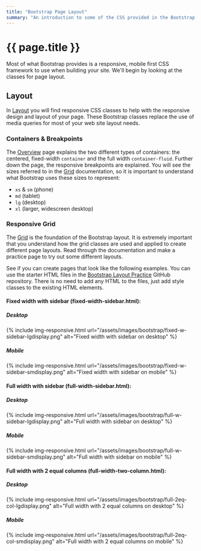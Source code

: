 ```yaml
---
title: "Bootstrap Page Layout"
summary: "An introduction to some of the CSS provided in the Bootstrap framework."
---
```


# {{ page.title }}
Most of what Bootstrap provides is a responsive, mobile first CSS framework to use when building your site.  We'll begin by looking at the classes for page layout.

## Layout
In [Layout](http://getbootstrap.com/docs/4.0/layout/) you will find responsive CSS classes to help with the responsive design and layout of your page. These Bootstrap classes replace the use of media queries for most of your web site layout needs.  

### Containers & Breakpoints
The [Overview](https://getbootstrap.com/docs/4.0/layout/overview/) page explains the two different types of containers: the centered, fixed-width `container` and the full width `container-fluid`. Further down the page, the responsive breakpoints are explained.  You will see the sizes referred to in the [Grid](https://getbootstrap.com/docs/4.0/layout/grid/) documentation, so it is important to understand what Bootstrap uses these sizes to represent:

- `xs` & `sm` (phone)
- `md` (tablet)
- `lg` (desktop)
- `xl` (larger, widescreen desktop)

### Responsive Grid
The [Grid](https://getbootstrap.com/docs/4.0/layout/grid/) is the foundation of the Bootstrap layout.  It is extremely important that you understand how the grid classes are used and applied to create different page layouts. Read through the documentation and make a practice page to try out some different layouts.

See if you can create pages that look like the following examples.  You can use the starter HTML files in the [Bootstrap Layout Practice](https://classroom.github.com/a/kMnI2bBa) GitHub repository. There is no need to add any HTML to the files, just add style classes to the existing HTML elements.

#### Fixed width with sidebar (fixed-width-sidebar.html):
<div class="row">
<div class="col-md-8">
<h5>Desktop</h5>
{% include img-responsive.html
    url="/assets/images/bootstrap/fixed-w-sidebar-lgdisplay.png"
    alt="Fixed width with sidebar on desktop"
%}
</div><div class="col-md-4">
<h5>Mobile</h5>
{% include img-responsive.html
    url="/assets/images/bootstrap/fixed-w-sidebar-smdisplay.png"
    alt="Fixed width with sidebar on mobile"
%}
</div></div>

#### Full width with sidebar (full-width-sidebar.html):
<div class="row">
<div class="col-md-8">
<h5>Desktop</h5>
{% include img-responsive.html
    url="/assets/images/bootstrap/full-w-sidebar-lgdisplay.png"
    alt="Full width with sidebar on desktop"
%}
</div><div class="col-md-4">
<h5>Mobile</h5>
{% include img-responsive.html
    url="/assets/images/bootstrap/full-w-sidebar-smdisplay.png"
    alt="Full width with sidebar on mobile"
%}
</div></div>

#### Full width with 2 equal columns (full-width-two-column.html):
<div class="row">
<div class="col-md-8">
<h5>Desktop</h5>
{% include img-responsive.html
    url="/assets/images/bootstrap/full-2eq-col-lgdisplay.png"
    alt="Full width with 2 equal columns on desktop"
%}
</div><div class="col-md-4">
<h5>Mobile</h5>
{% include img-responsive.html
    url="/assets/images/bootstrap/full-2eq-col-smdisplay.png"
    alt="Full width with 2 equal columns on mobile"
%}
</div></div>

